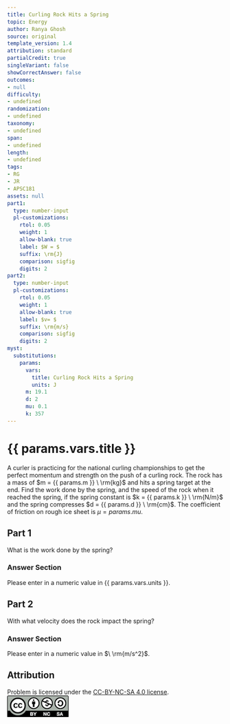 ```yaml
---
title: Curling Rock Hits a Spring
topic: Energy
author: Ranya Ghosh
source: original
template_version: 1.4
attribution: standard
partialCredit: true
singleVariant: false
showCorrectAnswer: false
outcomes:
- null
difficulty:
- undefined
randomization:
- undefined
taxonomy:
- undefined
span:
- undefined
length:
- undefined
tags:
- RG
- JR
- APSC181
assets: null
part1:
  type: number-input
  pl-customizations:
    rtol: 0.05
    weight: 1
    allow-blank: true
    label: $W = $
    suffix: \rm{J}
    comparison: sigfig
    digits: 2
part2:
  type: number-input
  pl-customizations:
    rtol: 0.05
    weight: 1
    allow-blank: true
    label: $v= $
    suffix: \rm{m/s}
    comparison: sigfig
    digits: 2
myst:
  substitutions:
    params:
      vars:
        title: Curling Rock Hits a Spring
        units: J
      m: 19.1
      d: 2
      mu: 0.1
      k: 357
---
```

# {{ params.vars.title }}
A curler is practicing for the national curling championships to get the perfect momentum and strength on the push of a curling rock. The rock has a mass of $m = {{ params.m }} \ \rm{kg}$ and hits a spring target at the end. Find the work done by the spring, and the speed of the rock when it reached the spring, if the spring constant is $k = {{ params.k }} \ \rm{N/m}$ and the spring compresses $d = {{ params.d }} \ \rm{cm}$. The coefficient of friction on rough ice sheet is $\mu = {{ params.mu }}$.

## Part 1

What is the work done by the spring?

### Answer Section

Please enter in a numeric value in {{ params.vars.units }}.

## Part 2

With what velocity does the rock impact the spring?

### Answer Section

Please enter in a numeric value in $\ \rm{m/s^2}$.

## Attribution

Problem is licensed under the [CC-BY-NC-SA 4.0 license](https://creativecommons.org/licenses/by-nc-sa/4.0/).<br> ![The Creative Commons 4.0 license requiring attribution-BY, non-commercial-NC, and share-alike-SA license.](https://raw.githubusercontent.com/firasm/bits/master/by-nc-sa.png)